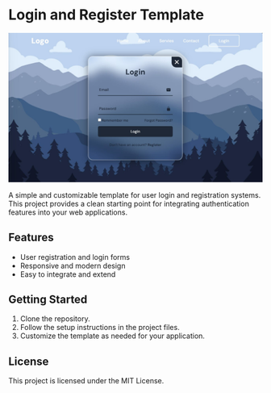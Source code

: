 # Login and Register Template

![Login or Register](login_or_register.jpg)

A simple and customizable template for user login and registration systems. This project provides a clean starting point for integrating authentication features into your web applications.

## Features

- User registration and login forms
- Responsive and modern design
- Easy to integrate and extend

## Getting Started

1. Clone the repository.
2. Follow the setup instructions in the project files.
3. Customize the template as needed for your application.

## License

This project is licensed under the MIT License.